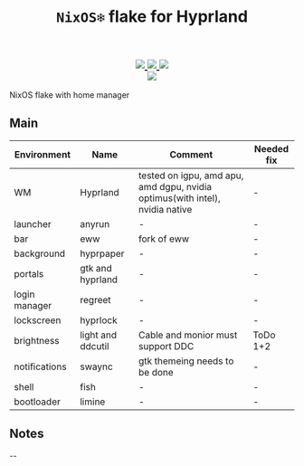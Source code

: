 <h1 align="center"> <code>NixOS❄️</code> flake for Hyprland </h1>

<h2 id="nixos-flake" align="center">
  <br>
  <div align="center">
    <a href="https://github.com/id3v1669/nixos-flake/stargazers">
      <img src="https://img.shields.io/github/stars/id3v1669/nixos-flake?color=d79921&labelColor=282828&style=for-the-badge&logo=starship&logoColor=d79921">
    </a>
    <a href="https://github.com/id3v1669/nixos-flake/">
      <img src="https://img.shields.io/github/repo-size/id3v1669/nixos-flake?color=98971a&labelColor=282828&style=for-the-badge&logo=github&logoColor=98971a">
    </a>
    <a href="https://github.com/id3v1669/nixos-flake/blob/master/LICENSE">
      <img src="https://img.shields.io/static/v1.svg?style=for-the-badge&label=License&message=GPL-3&colorA=282828&colorB=8f3f71&logo=unlicense&logoColor=8f3f71&"/>
    </a>
    <br>
    <a href="https://nixos.org">
      <img src="https://img.shields.io/badge/NixOS-unstable-blue.svg?style=for-the-badge&labelColor=282828&logo=NixOS&logoColor=white&color=458588">
    </a>
  </div>
</h2>

NixOS flake with home manager

## Main
| Environment | Name | Comment | Needed fix |
|-----|-----|-----|-----|
| WM | Hyprland | tested on igpu, amd apu, amd dgpu, nvidia optimus(with intel), nvidia native | - |
| launcher | anyrun | - | - |
| bar | eww | fork of eww | - |
| background | hyprpaper | - | - |
| portals | gtk and hyprland | - | - |
| login manager | regreet | - | - |
| lockscreen | hyprlock | - | - |
| brightness | light and ddcutil | Cable and monior must support DDC | ToDo 1+2 |
| notifications | swaync | gtk themeing needs to be done | - |
| shell | fish | - | - |
| bootloader | limine | - | - |

## Notes

--
